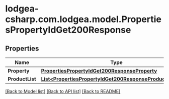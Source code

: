 
# lodgea-csharp.com.lodgea.model.PropertiesPropertyIdGet200Response

## Properties

Name | Type | Description | Notes
------------ | ------------- | ------------- | -------------
**Property** | [**PropertiesPropertyIdGet200ResponseProperty**](PropertiesPropertyIdGet200ResponseProperty.md) |  | 
**ProductList** | [**List&lt;PropertiesPropertyIdGet200ResponseProductListInner&gt;**](PropertiesPropertyIdGet200ResponseProductListInner.md) |  | 

[[Back to Model list]](../README.md#documentation-for-models)
[[Back to API list]](../README.md#documentation-for-api-endpoints)
[[Back to README]](../README.md)


